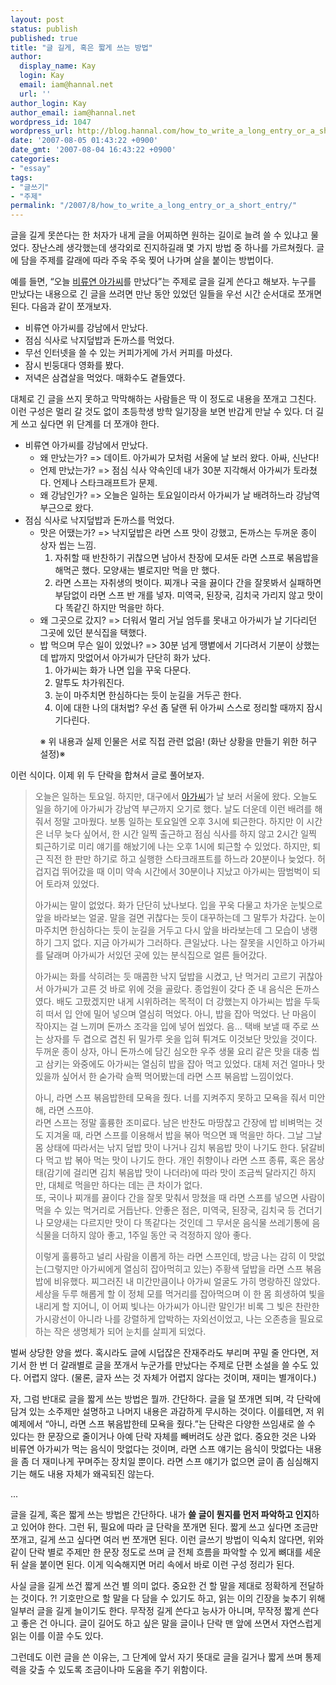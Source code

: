 ```yaml
---
layout: post
status: publish
published: true
title: "글 길게, 혹은 짧게 쓰는 방법"
author:
  display_name: Kay
  login: Kay
  email: iam@hannal.net
  url: ''
author_login: Kay
author_email: iam@hannal.net
wordpress_id: 1047
wordpress_url: http://blog.hannal.com/how_to_write_a_long_entry_or_a_short_entry/
date: '2007-08-05 01:43:22 +0900'
date_gmt: '2007-08-04 16:43:22 +0900'
categories:
- "essay"
tags:
- "글쓰기"
- "주제"
permalink: "/2007/8/how_to_write_a_long_entry_or_a_short_entry/"
---
```

<p>글을 길게 못쓴다는 한 처자가 내게 글을 어찌하면 원하는 길이로 늘려 쓸 수 있냐고 물었다. 장난스레 생각했는데 생각외로 진지하길래 몇 가지 방법 중 하나를 가르쳐줬다. 글에 담을 주제를 갈래에 따라 주욱 주욱 찢어 나가며 살을 붙이는 방법이다.</p>
<p>예를 들면, “오늘 <a href="http://jhmui.egloos.com">비류연 아가씨</a>를 만났다”는 주제로 글을 길게 쓴다고 해보자. 누구를 만났다는 내용으로 긴 글을 쓰려면 만난 동안 있었던 일들을 우선 시간 순서대로 쪼개면 된다. 다음과 같이 쪼개보자.</p>
<ul>
<li>비류연 아가씨를 강남에서 만났다.</li>
<li>점심 식사로 낙지덮밥과 돈까스를 먹었다.</li>
<li>무선 인터넷을 쓸 수 있는 커피가게에 가서 커피를 마셨다.</li>
<li>잠시 빈둥대다 영화를 봤다.</li>
<li>저녁은 삼겹살을 먹었다. 매화수도 곁들였다.</li>
</ul>
<p>대체로 긴 글을 쓰지 못하고 막막해하는 사람들은 딱 이 정도로 내용을 쪼개고 그친다. 이런 구성은 멀리 갈 것도 없이 초등학생 방학 일기장을 보면 반갑게 만날 수 있다. 더 길게 쓰고 싶다면 위 단계를 더 쪼개야 한다.</p>
<ul>
<li>비류연 아가씨를 강남에서 만났다.
<ul>
<li>왜 만났는가? => 데이트. 아가씨가 모처럼 서울에 날 보러 왔다. 아싸, 신난다!</li>
<li>언제 만났는가? => 점심 식사 약속인데 내가 30분 지각해서 아가씨가 토라쳤다. 언제나 스타크래프트가 문제.</li>
<li>왜 강남인가? => 오늘은 일하는 토요일이라서 아가씨가 날 배려하느라 강남역 부근으로 왔다.</li>
</ul>
</li>
<li>점심 식사로 낙지덮밥과 돈까스를 먹었다.
<ul>
<li>맛은 어땠는가? => 낙지덮밥은 라면 스프 맛이 강했고, 돈까스는 두꺼운 종이 상자 씹는 느낌.
<ol>
<li>자취할 때 반찬하기 귀찮으면 남아서 찬장에 모셔둔 라면 스프로 볶음밥을 해먹곤 했다. 모양새는 별로지만 먹을 만 했다.</li>
<li>라면 스프는 자취생의 벗이다. 찌개나 국을 끓이다 간을 잘못봐서 실패하면 부담없이 라면 스프 반 개를 넣자. 미역국, 된장국, 김치국 가리지 않고 맛이 다 똑같긴 하지만 먹을만 하다.</li>
</ol>
</li>
<li>왜 그곳으로 갔지? => 더워서 멀리 거닐 엄두를 못내고 아가씨가 날 기다리던 그곳에 있던 분식집을 택했다.</li>
<li>밥 먹으며 무슨 일이 있었나? => 30분 넘게 땡볕에서 기다려서 기분이 상했는데 밥까지 맛없어서 아가씨가 단단히 화가 났다.
<ol>
<li>아가씨는 화가 나면 입을 꾸욱 다문다.</li>
<li>말투도 차가워진다.</li>
<li>눈이 마주치면 한심하다는 듯이 눈길을 거두곤 한다.</li>
<li>이에 대한 나의 대처법? 우선 좀 달랜 뒤 아가씨 스스로 정리할 때까지 잠시 기다린다.</li>
</ol>
<p>※ 위 내용과 실제 인물은 서로 직접 관련 없음! (화난 상황을 만들기 위한 허구 설정)※</li>
</ul>
</li>
</ul>
<p>이런 식이다. 이제 위 두 단락을 합쳐서 글로 풀어보자.</p>
<blockquote><p>오늘은 일하는 토요일. 하지만, 대구에서 <a href="http://jhmui.egloos.com">아가씨</a>가 날 보러 서울에 왔다. 오늘도 일을 하기에 아가씨가 강남역 부근까지 오기로 했다. 날도 더운데 이런 배려를 해줘서 정말 고마웠다. 보통 일하는 토요일엔 오후 3시에 퇴근한다. 하지만 이 시간은 너무 늦다 싶어서, 한 시간 일찍 출근하고 점심 식사를 하지 않고 2시간 일찍 퇴근하기로 미리 얘기를 해놨기에 나는 오후 1시에 퇴근할 수 있었다. 하지만, 퇴근 직전 한 판만 하기로 하고 실행한 스타크래프트를 하느라 20분이나 늦었다. 허겁지겁 뛰어갔을 때 이미 약속 시간에서 30분이나 지났고 아가씨는 땀범벅이 되어 토라져 있었다.</p>
<p>아가씨는 말이 없었다. 화가 단단히 났나보다. 입을 꾸욱 다물고 차가운 눈빛으로 앞을 바라보는 얼굴. 말을 걸면 귀찮다는 듯이 대꾸하는데 그 말투가 차갑다. 눈이 마주치면 한심하다는 듯이 눈길을 거두고 다시 앞을 바라보는데 그 모습이 냉랭하기 그지 없다. 지금 아가씨가 그러하다. 큰일났다. 나는 잘못을 시인하고 아가씨를 달래며 아가씨가 서있던 곳에 있는 분식집으로 얼른 들어갔다.</p>
<p>아가씨는 화를 삭히려는 듯 매콤한 낙지 덮밥을 시켰고, 난 먹거리 고르기 귀찮아서 아가씨가 고른 것 바로 위에 것을 골랐다. 종업원이 갖다 준 내 음식은 돈까스였다. 배도 고팠겠지만 내게 시위하려는 목적이 더 강했는지 아가씨는 밥을 두둑히 떠서 입 안에 밀어 넣으며 열심히 먹었다. 아니, 밥을 잡아 먹었다. 난 마음이 작아지는 걸 느끼며 돈까스 조각을 입에 넣어 씹었다. 음... 택배 보낼 때 주로 쓰는 상자를 두 겹으로 겹친 뒤 밀가루 옷을 입혀 튀겨도 이것보단 맛있을 것이다. 두꺼운 종이 상자, 아니 돈까스에 담긴 심오한 우주 생물 요리 같은 맛을 대충 씹고 삼키는 와중에도 아가씨는 열심히 밥을 잡아 먹고 있었다. 대체 저건 얼마나 맛있을까 싶어서 한 숟가락 슬쩍 먹어봤는데 라면 스프 볶음밥 느낌이었다.</p>
<p>아니, 라면 스프 볶음밥한테 모욕을 줬다. 너를 지켜주지 못하고 모욕을 줘서 미안해, 라면 스프야.<br />
라면 스프는 정말 훌륭한 조미료다. 남은 반찬도 마땅찮고 간장에 밥 비벼먹는 것도 지겨울 때, 라면 스프를 이용해서 밥을 볶아 먹으면 꽤 먹을만 하다. 그날 그날 몸 상태에 따라서는 낚지 덮밥 맛이 나거나 김치 볶음밥 맛이 나기도 한다. 닭갈비 다 먹고 밥 볶아 먹는 맛이 나기도 한다. 개인 취향이나 라면 스프 종류, 혹은 몸상태(감기에 걸리면 김치 볶음밥 맛이 나더라)에 따라 맛이 조금씩 달라지긴 하지만, 대체로 먹을만 하다는 데는 큰 차이가 없다.<br />
또, 국이나 찌개를 끓이다 간을 잘못 맞춰서 망쳤을 때 라면 스프를 넣으면 사람이 먹을 수 있는 먹거리로 거듭난다. 안좋은 점은, 미역국, 된장국, 김치국 등 건더기나 모양새는 다르지만 맛이 다 똑같다는 것인데 그 무서운 음식물 쓰레기통에 음식물을 더하지 않아 좋고, 1주일 동안 국 걱정하지 않아 좋다.</p>
<p>이렇게 훌륭하고 널리 사람을 이롭게 하는 라면 스프인데, 방금 나는 감히 이 맛없는(그렇지만 아가씨에게 열심히 잡아먹히고 있는) 주황색 덮밥을 라면 스프 볶음밥에 비유했다. 찌그러진 내 미간만큼이나 아가씨 얼굴도 가히 명랑하진 않았다. 세상을 두루 해롭게 할 이 정체 모를 먹거리를 잡아먹으며 이 한 몸 희생하여 빛을 내리게 할 지어니, 이 어찌 빛나는 아가씨가 아니란 말인가! 비록 그 빛은 찬란한 가시광선이 아니라 나를 강렬하게 압박하는 자외선이었고, 나는 오존층을 필요로 하는 작은 생명체가 되어 눈치를 살피게 되었다.</p></blockquote>
<p>벌써 상당한 양을 썼다. 혹시라도 글에 시덥잖은 잔재주라도 부리며 꾸밀 줄 안다면, 저기서 한 번 더 갈래별로 글을 쪼개서 누군가를 만났다는 주제로 단편 소설을 쓸 수도 있다. 어렵지 않다. (물론, 글자 쓰는 것 자체가 어렵지 않다는 것이며, 재미는 별개이다.)</p>
<p>자, 그럼 반대로 글을 짧게 쓰는 방법은 뭘까. 간단하다. 글을 덜 쪼개면 되며, 각 단락에 담겨 있는 소주제만 설명하고 나머지 내용은 과감하게 무시하는 것이다. 이를테면, 저 위 예제에서 “아니, 라면 스프 볶음밥한테 모욕을 줬다.”는 단락은 다양한 쓰임새로 쓸 수 있다는 한 문장으로 줄이거나 아예 단락 자체를 빼버려도 상관 없다. 중요한 것은 나와 비류연 아가씨가 먹는 음식이 맛없다는 것이며, 라면 스프 얘기는 음식이 맛없다는 내용을 좀 더 재미나게 꾸며주는 장치일 뿐이다. 라면 스프 얘기가 없으면 글이 좀 심심해지기는 해도 내용 자체가 왜곡되진 않는다.</p>
<p>...</p>
<p>글을 길게, 혹은 짧게 쓰는 방법은 간단하다. 내가 <strong>쓸 글이 뭔지를 먼저 파악하고 인지</strong>하고 있어야 한다. 그런 뒤, 필요에 따라 글 단락을 쪼개면 된다. 짧게 쓰고 싶다면 조금만 쪼개고, 길게 쓰고 싶다면 여러 번 쪼개면 된다. 이런 글쓰기 방법이 익숙치 않다면, 위와 같이 단락 별로 주제만 한 문장 정도로 쓰며 글 전체 흐름을 파악할 수 있게 뼈대를 세운 뒤 살을 붙이면 된다. 이게 익숙해지면 머리 속에서 바로 이런 구성 정리가 된다.</p>
<p>사실 글을 길게 쓰건 짧게 쓰건 별 의미 없다. 중요한 건 할 말을 제대로 정확하게 전달하는 것이다. ?! 기호만으로 할 말을 다 담을 수 있기도 하고, 읽는 이의 긴장을 늦추기 위해 일부러 글을 길게 늘이기도 한다. 무작정 길게 쓴다고 능사가 아니며, 무작정 짧게 쓴다고 좋은 건 아니다. 글이 길어도 하고 싶은 말을 글이나 단락 맨 앞에 쓰면서 자연스럽게 읽는 이를 이끌 수도 있다.</p>
<p>그런데도 이런 글을 쓴 이유는, 그 단계에 앞서 자기 뜻대로 글을 길거나 짧게 쓰며 통제력을 갖출 수 있도록 조금이나마 도움을 주기 위함이다.</p>
